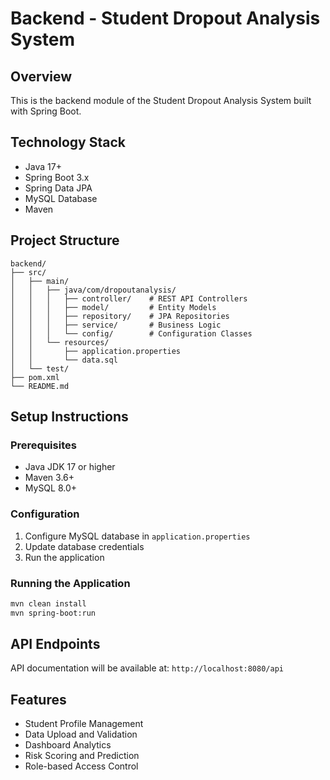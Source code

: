 # Backend - Student Dropout Analysis System

## Overview
This is the backend module of the Student Dropout Analysis System built with Spring Boot.

## Technology Stack
- Java 17+
- Spring Boot 3.x
- Spring Data JPA
- MySQL Database
- Maven

## Project Structure
```
backend/
├── src/
│   ├── main/
│   │   ├── java/com/dropoutanalysis/
│   │   │   ├── controller/    # REST API Controllers
│   │   │   ├── model/         # Entity Models
│   │   │   ├── repository/    # JPA Repositories
│   │   │   ├── service/       # Business Logic
│   │   │   └── config/        # Configuration Classes
│   │   └── resources/
│   │       ├── application.properties
│   │       └── data.sql
│   └── test/
├── pom.xml
└── README.md
```

## Setup Instructions

### Prerequisites
- Java JDK 17 or higher
- Maven 3.6+
- MySQL 8.0+

### Configuration
1. Configure MySQL database in `application.properties`
2. Update database credentials
3. Run the application

### Running the Application
```bash
mvn clean install
mvn spring-boot:run
```

## API Endpoints
API documentation will be available at: `http://localhost:8080/api`

## Features
- Student Profile Management
- Data Upload and Validation
- Dashboard Analytics
- Risk Scoring and Prediction
- Role-based Access Control
